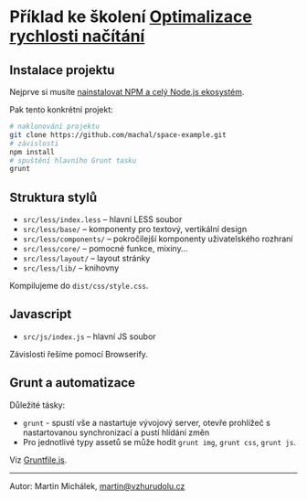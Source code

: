 # Příklad ke školení [Optimalizace rychlosti načítání](http://www.vzhurudolu.cz/kurzy/rychlost-nacitani)

## Instalace projektu

Nejprve si musíte [nainstalovat NPM a celý Node.js ekosystém](http://www.vzhurudolu.cz/prirucka/node-instalace).

Pak tento konkrétní projekt:

```bash
# naklonování projektu
git clone https://github.com/machal/space-example.git
# závislosti
npm install
# spuštění hlavního Grunt tasku
grunt
```

## Struktura stylů

* `src/less/index.less` – hlavní LESS soubor
* `src/less/base/` – komponenty pro textový, vertikální design
* `src/less/components/` – pokročilejší komponenty uživatelského rozhraní
* `src/less/core/` – pomocné funkce, mixiny…
* `src/less/layout/` – layout stránky
* `src/less/lib/` – knihovny

Kompilujeme do `dist/css/style.css`.


## Javascript

* `src/js/index.js` – hlavní JS soubor

Závislosti řešíme pomocí Browserify.


## Grunt a automatizace

Důležité tásky:

* `grunt` - spustí vše a nastartuje vývojový server, otevře prohlížeč s nastartovanou synchronizací a pustí hlídání změn
* Pro jednotlivé typy assetů se může hodit `grunt img`, `grunt css`, `grunt js`.

Viz [Gruntfile.js](blob/master/Gruntfile.js).

---

Autor: Martin Michálek, martin@vzhurudolu.cz












